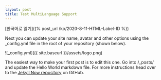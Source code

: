 ```yaml
---
layout: post
title: Test MultiLanguage Support
---
```


[한국어로 읽기]({% post_url /ko/2020-8-11-HTML-Label-ID %})

Next you can update your site name, avatar and other options using the _config.yml file in the root of your repository (shown below).

![_config.yml]({{ site.baseurl }}/assets/logo.png)

The easiest way to make your first post is to edit this one. Go into /_posts/ and update the Hello World markdown file. For more instructions head over to the [Jekyll Now repository](https://github.com/barryclark/jekyll-now) on GitHub.